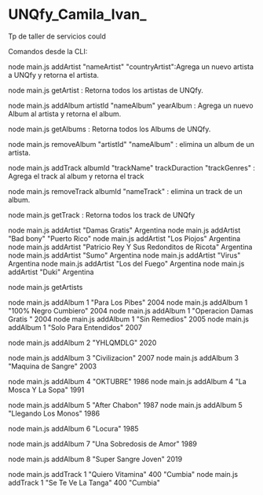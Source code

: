 # UNQfy_Camila_Ivan_
 Tp de taller de servicios could

Comandos desde la CLI:

node main.js addArtist "nameArtist" "countryArtist":Agrega un nuevo artista a UNQfy y retorna el artista.

node main.js getArtist : Retorna todos los artistas de UNQfy.

node main.js addAlbum artistId "nameAlbum" yearAlbum : Agrega un nuevo Album al artista y retorna el album.

node main.js getAlbums : Retorna todos los Albums de UNQfy.

node main.js removeAlbum "artistId" "nameAlbum" : elimina un album de un artista.

node main.js addTrack albumId "trackName" trackDuraction "trackGenres" : Agrega el track al album y retorna el track

node main.js removeTrack albumId "nameTrack" : elimina un track de un album.

node main.js getTrack : Retorna todos los track de UNQfy


node main.js addArtist "Damas Gratis" Argentina
node main.js addArtist "Bad bony" "Puerto Rico"
node main.js addArtist "Los Piojos" Argentina
node main.js addArtist "Patricio Rey Y Sus Redonditos de Ricota" Argentina
node main.js addArtist "Sumo" Argentina
node main.js addArtist "Virus" Argentina
node main.js addArtist "Los del Fuego" Argentina
node main.js addArtist "Duki" Argentina


node main.js getArtists

node main.js addAlbum 1 "Para Los Pibes" 2004
node main.js addAlbum 1 "100% Negro Cumbiero" 2004
node main.js addAlbum 1 "Operacion Damas Gratis " 2004
node main.js addAlbum 1 "Sin Remedios" 2005
node main.js addAlbum 1 "Solo Para Entendidos" 2007

node main.js addAlbum 2 "YHLQMDLG" 2020

node main.js addAlbum 3 "Civilizacion" 2007
node main.js addAlbum 3 "Maquina de Sangre" 2003

node main.js addAlbum 4 "OKTUBRE" 1986
node main.js addAlbum 4 "La Mosca Y La Sopa" 1991

node main.js addAlbum 5 "After Chabon" 1987
node main.js addAlbum 5 "Llegando Los Monos" 1986

node main.js addAlbum 6 "Locura" 1985

node main.js addAlbum 7 "Una Sobredosis de Amor" 1989

node main.js addAlbum 8 "Super Sangre Joven" 2019

node main.js addTrack 1 "Quiero Vitamina" 400 "Cumbia"
node main.js addTrack 1 "Se Te Ve La Tanga" 400 "Cumbia"



